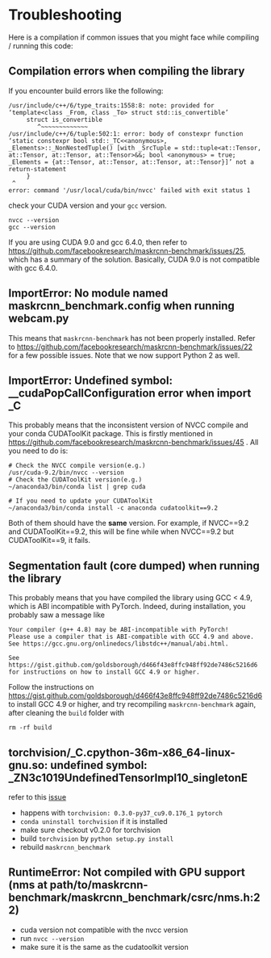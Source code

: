 # Troubleshooting

Here is a compilation if common issues that you might face
while compiling / running this code:

## Compilation errors when compiling the library
If you encounter build errors like the following:
```
/usr/include/c++/6/type_traits:1558:8: note: provided for ‘template<class _From, class _To> struct std::is_convertible’
     struct is_convertible
        ^~~~~~~~~~~~~~
/usr/include/c++/6/tuple:502:1: error: body of constexpr function ‘static constexpr bool std::_TC<<anonymous>, _Elements>::_NonNestedTuple() [with _SrcTuple = std::tuple<at::Tensor, at::Tensor, at::Tensor, at::Tensor>&&; bool <anonymous> = true; _Elements = {at::Tensor, at::Tensor, at::Tensor, at::Tensor}]’ not a return-statement
     }
 ^
error: command '/usr/local/cuda/bin/nvcc' failed with exit status 1
```
check your CUDA version and your `gcc` version.
```
nvcc --version
gcc --version
```
If you are using CUDA 9.0 and gcc 6.4.0, then refer to https://github.com/facebookresearch/maskrcnn-benchmark/issues/25,
which has a summary of the solution. Basically, CUDA 9.0 is not compatible with gcc 6.4.0.

## ImportError: No module named maskrcnn_benchmark.config when running webcam.py

This means that `maskrcnn-benchmark` has not been properly installed.
Refer to https://github.com/facebookresearch/maskrcnn-benchmark/issues/22 for a few possible issues.
Note that we now support Python 2 as well.


## ImportError: Undefined symbol: __cudaPopCallConfiguration error when import _C

This probably means that the inconsistent version of NVCC compile and your conda CUDAToolKit package. This is firstly mentioned in https://github.com/facebookresearch/maskrcnn-benchmark/issues/45 . All you need to do is:

```
# Check the NVCC compile version(e.g.)
/usr/cuda-9.2/bin/nvcc --version
# Check the CUDAToolKit version(e.g.)
~/anaconda3/bin/conda list | grep cuda

# If you need to update your CUDAToolKit
~/anaconda3/bin/conda install -c anaconda cudatoolkit==9.2
```

Both of them should have the **same** version. For example, if NVCC==9.2 and CUDAToolKit==9.2, this will be fine while when NVCC==9.2 but CUDAToolKit==9, it fails.


## Segmentation fault (core dumped) when running the library
This probably means that you have compiled the library using GCC < 4.9, which is ABI incompatible with PyTorch.
Indeed, during installation, you probably saw a message like
```
Your compiler (g++ 4.8) may be ABI-incompatible with PyTorch!
Please use a compiler that is ABI-compatible with GCC 4.9 and above.
See https://gcc.gnu.org/onlinedocs/libstdc++/manual/abi.html.

See https://gist.github.com/goldsborough/d466f43e8ffc948ff92de7486c5216d6
for instructions on how to install GCC 4.9 or higher.
```
Follow the instructions on https://gist.github.com/goldsborough/d466f43e8ffc948ff92de7486c5216d6
to install GCC 4.9 or higher, and try recompiling `maskrcnn-benchmark` again, after cleaning the
`build` folder with
```
rm -rf build
```

## torchvision/_C.cpython-36m-x86_64-linux-gnu.so: undefined symbol: _ZN3c1019UndefinedTensorImpl10_singletonE 
refer to this [issue](https://github.com/facebookresearch/maskrcnn-benchmark/issues/839) 
- happens with `torchvision: 0.3.0-py37_cu9.0.176_1 pytorch` 
- `conda uninstall torchvision` if it is installed 
- make sure checkout v0.2.0 for torchvision 
- build `torchvision` by `python setup.py install `
- rebuild `maskrcnn_benchmark`

## RuntimeError: Not compiled with GPU support (nms at path/to/maskrcnn-benchmark/maskrcnn_benchmark/csrc/nms.h:22)
- cuda version not compatible with the nvcc version 
- run `nvcc --version` 
- make sure it is the same as the cudatoolkit version
